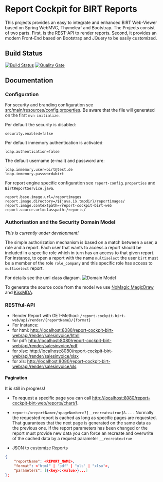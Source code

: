 # Report Cockpit for BIRT Reports

This projects provides an easy to integrate and enhanced BIRT Web-Viewer based on Spring WebMVC, Thymeleaf and Bootstrap. The Projects consist of two parts. First, is the REST-API to render reports. Second, it provides an modern Front-End based on Bootstrap and JQuery to be easily customized.

## Build Status

[![Build Status](https://travis-ci.org/interseroh/report-cockpit-birt-web.svg?branch=master)](https://travis-ci.org/interseroh/report-cockpit-birt-web)
[![Quality Gate](http://sonarqube.com/api/badges/gate?key=de.interseroh.report:report-cockpit-birt-web)](https://sonarqube.com/dashboard?id=de.interseroh.report%3Areport-cockpit-birt-web)


## Documentation


### Configuration

For security and branding configuration see [src/main/resources/config.properties](https://github.com/interseroh/report-cockpit-birt-web/blob/master/src/main/resources/config.properties_example). Be aware that the file will generated on the first `mvn initialize`.

Per default the security is disabled:
```
security.enabled=false
```

Per default inmemory authentication is activated:
```
ldap.authentication=false
```
The default username (e-mail) and password are:
```
ldap.inmemory.user=birt@test.de
ldap.inmemory.password=birt
```

For report engine specific configuration see `report-config.properties` and `BirtReportService.java`.

```
report.base.image.url=/reportimages
report.image.directory=/${java.io.tmpdir}/reportimages/
report.image.contextpath=/report-cockpit-birt-web
report.source.url=classpath:/reports/
```

### Authorisation and the Security Domain Model

*This is currently under development!*

The simple authorization mechanism is based on a match between a user, a role and a report. Each user that wants to access a report should be included in a specific role which in turn has an access to that given report. For instance, to open a report with the name `multiselect` the user `birt` must be a member of the role `role_company` and this specific role has access to `multiselect` report. 

For details see the uml class diagram.
![Domain Model](https://github.com/interseroh/report-cockpit-birt-web/blob/master/src/main/resources/model/report-cockpit-birt.jpg)

To generate the source code from the model we use [NoMagic MagicDraw](http://www.nomagic.com/products/magicdraw.html) and [KissMDA](http://www.kissmda.org).

### RESTful-API

- Render Report with GET-Method: `/report-cockpit-birt-web/api/render/{reportName}/{format}`
- For Instance:
 - for html: [http://localhost:8080/report-cockpit-birt-web/api/render/salesinvoice/html](http://localhost:8080/report-cockpit-birt-web/api/render/salesinvoice/html)
 - for pdf:
 [http://localhost:8080/report-cockpit-birt-web/api/render/salesinvoice/pdf](http://localhost:8080/report-cockpit-birt-web/api/render/salesinvoice/pdf)
 - for xlsx:
 [http://localhost:8080/report-cockpit-birt-web/api/render/salesinvoice/xlsx](http://localhost:8080/report-cockpit-birt/api/render/salesinvoice/xlsx)
 - for xls:
 [http://localhost:8080/report-cockpit-birt-web/api/render/salesinvoice/xls](http://localhost:8080/report-cockpit-birt-web/api/render/salesinvoice/xls)


#### Pagination
  It is still in progress!
  
  - To request a specific page you can call [http://localhost:8080/report-cockpit-birt-web/reports/chart/1](http://localhost:8080/report-cockpit-birt-web/reports/chart/1).
  - `reports/<reportName>/<pageNumber>?[__recreate=true]&....`
  Normally the requested report is cached as long as specific pages are requested. That guarantees that the next page is generated on the same data as the previous one. 
  If the report parameters has been changed or the report must provide new data you can force an recreate and overwrite of the cached data by a request parameter `__recreate=true`  
  
- JSON to customize Reports
```json
{
    "reportName": <REPORT_NAME>,
    "format": <"html" | "pdf" | "xls" | "xlsx">,
    "parameters": [{<key>:<value>}...]
};
```
